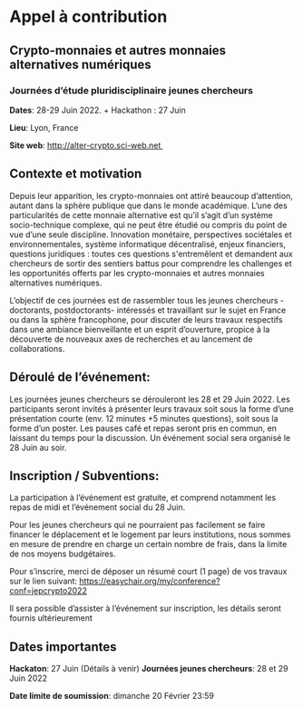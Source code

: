 # Appel à contribution

## Crypto-monnaies et autres monnaies alternatives numériques 
### Journées d’étude pluridisciplinaire jeunes chercheurs

**Dates**: 28-29 Juin 2022. + Hackathon : 27 Juin

**Lieu**: Lyon, France

**Site web**: http://alter-crypto.sci-web.net 

## Contexte et motivation
Depuis leur apparition, les crypto-monnaies ont attiré beaucoup d’attention, autant dans la sphère publique que dans le monde académique. L’une des particularités de cette monnaie alternative est qu’il s’agit d’un système socio-technique complexe, qui ne peut être étudié ou compris du point de vue d’une seule discipline. Innovation monétaire, perspectives sociétales et environnementales, système informatique décentralisé, enjeux financiers, questions juridiques : toutes ces questions s'entremêlent et demandent aux chercheurs de sortir des sentiers battus pour comprendre les challenges et les opportunités offerts par les crypto-monnaies et autres monnaies alternatives numériques.

L’objectif de ces journées est de rassembler tous les jeunes chercheurs -doctorants, postdoctorants- intéressés et travaillant sur le sujet en France ou dans la sphère francophone, pour discuter de leurs travaux respectifs dans une ambiance bienveillante et un esprit d’ouverture, propice à la découverte de nouveaux axes de recherches et au lancement de collaborations. 

## Déroulé de l’événement:
Les journées jeunes chercheurs se dérouleront les 28 et 29 Juin 2022. Les participants seront invités à présenter leurs travaux soit sous la forme d’une présentation courte (env. 12 minutes +5 minutes questions), soit sous la forme d’un poster. Les pauses café et repas seront pris en commun, en laissant du temps pour la discussion. Un événement social sera organisé le 28 Juin au soir.

## Inscription / Subventions:
La participation à l’événement est gratuite, et comprend notamment les repas de midi et l’événement social du 28 Juin.

Pour les jeunes chercheurs qui ne pourraient pas facilement se faire financer le déplacement et le logement par leurs institutions, nous sommes en mesure de prendre en charge un certain nombre de frais, dans la limite de nos moyens budgétaires.

Pour s’inscrire, merci de déposer un résumé court (1 page) de vos travaux sur le lien suivant: https://easychair.org/my/conference?conf=jepcrypto2022

Il sera possible d’assister à l’événement sur inscription, les détails seront fournis ultérieurement

## Dates importantes
**Hackaton**: 27 Juin (Détails à venir)
**Journées jeunes chercheurs**: 28 et 29 Juin 2022

**Date limite de soumission**: dimanche 20 Février 23:59 

